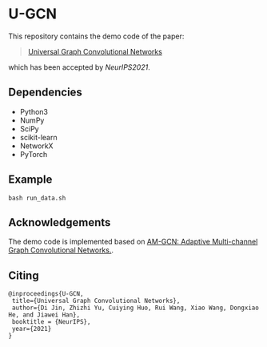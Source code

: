 # U-GCN
This repository contains the demo code of the paper:
>[Universal Graph Convolutional Networks](https://openreview.net/forum?id=MSXDyfli9vy)

which has been accepted by *NeurIPS2021*.
## Dependencies
* Python3
* NumPy
* SciPy
* scikit-learn
* NetworkX
* PyTorch

## Example
`bash run_data.sh`

## Acknowledgements
The demo code is implemented based on [AM-GCN: Adaptive Multi-channel Graph Convolutional Networks.](https://dl.acm.org/doi/10.1145/3394486.3403177).
## Citing
    @inproceedings{U-GCN,
     title={Universal Graph Convolutional Networks},
     author={Di Jin, Zhizhi Yu, Cuiying Huo, Rui Wang, Xiao Wang, Dongxiao He, and Jiawei Han},
     booktitle = {NeurIPS},
     year={2021}
    }


